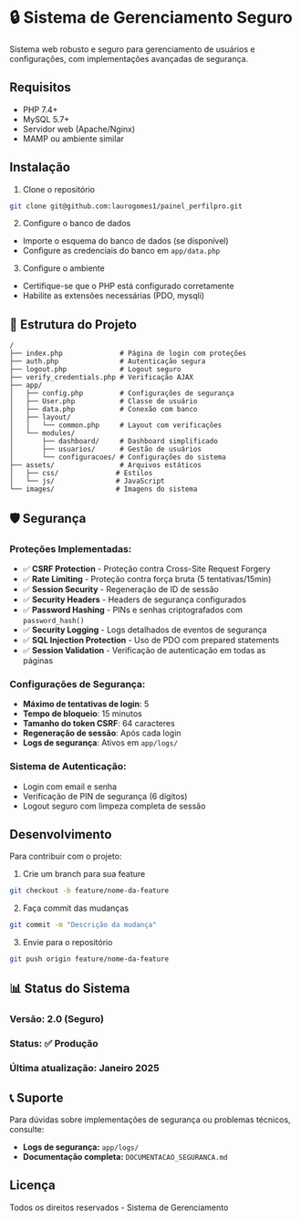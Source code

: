 # 🔒 Sistema de Gerenciamento Seguro

Sistema web robusto e seguro para gerenciamento de usuários e configurações, com implementações avançadas de segurança.

## Requisitos

- PHP 7.4+
- MySQL 5.7+
- Servidor web (Apache/Nginx)
- MAMP ou ambiente similar

## Instalação

1. Clone o repositório

```bash
git clone git@github.com:laurogomes1/painel_perfilpro.git
```

2. Configure o banco de dados

- Importe o esquema do banco de dados (se disponível)
- Configure as credenciais do banco em `app/data.php`

3. Configure o ambiente

- Certifique-se que o PHP está configurado corretamente
- Habilite as extensões necessárias (PDO, mysqli)

## 📁 Estrutura do Projeto

```
/
├── index.php              # Página de login com proteções
├── auth.php               # Autenticação segura
├── logout.php             # Logout seguro
├── verify_credentials.php # Verificação AJAX
├── app/
│   ├── config.php         # Configurações de segurança
│   ├── User.php           # Classe de usuário
│   ├── data.php           # Conexão com banco
│   ├── layout/
│   │   └── common.php     # Layout com verificações
│   └── modules/
│       ├── dashboard/     # Dashboard simplificado
│       ├── usuarios/      # Gestão de usuários
│       └── configuracoes/ # Configurações do sistema
├── assets/                # Arquivos estáticos
│   ├── css/              # Estilos
│   └── js/               # JavaScript
└── images/               # Imagens do sistema
```

## 🛡️ Segurança

### **Proteções Implementadas:**

- ✅ **CSRF Protection** - Proteção contra Cross-Site Request Forgery
- ✅ **Rate Limiting** - Proteção contra força bruta (5 tentativas/15min)
- ✅ **Session Security** - Regeneração de ID de sessão
- ✅ **Security Headers** - Headers de segurança configurados
- ✅ **Password Hashing** - PINs e senhas criptografados com `password_hash()`
- ✅ **Security Logging** - Logs detalhados de eventos de segurança
- ✅ **SQL Injection Protection** - Uso de PDO com prepared statements
- ✅ **Session Validation** - Verificação de autenticação em todas as páginas

### **Configurações de Segurança:**

- **Máximo de tentativas de login**: 5
- **Tempo de bloqueio**: 15 minutos
- **Tamanho do token CSRF**: 64 caracteres
- **Regeneração de sessão**: Após cada login
- **Logs de segurança**: Ativos em `app/logs/`

### **Sistema de Autenticação:**

- Login com email e senha
- Verificação de PIN de segurança (6 dígitos)
- Logout seguro com limpeza completa de sessão

## Desenvolvimento

Para contribuir com o projeto:

1. Crie um branch para sua feature

```bash
git checkout -b feature/nome-da-feature
```

2. Faça commit das mudanças

```bash
git commit -m "Descrição da mudança"
```

3. Envie para o repositório

```bash
git push origin feature/nome-da-feature
```

## 📊 Status do Sistema

### **Versão:** 2.0 (Seguro)

### **Status:** ✅ Produção

### **Última atualização:** Janeiro 2025

## 📞 Suporte

Para dúvidas sobre implementações de segurança ou problemas técnicos, consulte:

- **Logs de segurança:** `app/logs/`
- **Documentação completa:** `DOCUMENTACAO_SEGURANCA.md`

## Licença

Todos os direitos reservados - Sistema de Gerenciamento
